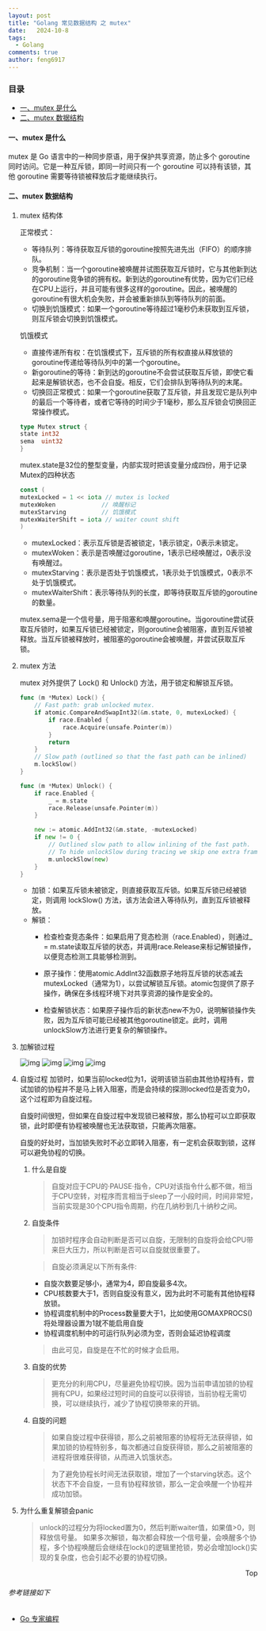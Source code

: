 ```yaml
---
layout: post
title: "Golang 常见数据结构 之 mutex"
date:   2024-10-8
tags: 
  - Golang
comments: true
author: feng6917
---
```


<!-- more -->

### 目录

- [一、mutex 是什么](#一mutex-是什么)
- [二、mutex 数据结构](#二mutex-数据结构)

#### 一、mutex 是什么

mutex 是 Go 语言中的一种同步原语，用于保护共享资源，防止多个 goroutine 同时访问。它是一种互斥锁，即同一时间只有一个 goroutine 可以持有该锁，其他 goroutine 需要等待锁被释放后才能继续执行。

#### 二、mutex 数据结构

1. mutex 结构体

    正常模式：

    - 等待队列：等待获取互斥锁的goroutine按照先进先出（FIFO）的顺序排队。
    - 竞争机制：当一个goroutine被唤醒并试图获取互斥锁时，它与其他新到达的goroutine竞争锁的拥有权。新到达的goroutine有优势，因为它们已经在CPU上运行，并且可能有很多这样的goroutine。因此，被唤醒的goroutine有很大机会失败，并会被重新排队到等待队列的前面。
    - 切换到饥饿模式：如果一个goroutine等待超过1毫秒仍未获取到互斥锁，则互斥锁会切换到饥饿模式。

    饥饿模式

    - 直接传递所有权：在饥饿模式下，互斥锁的所有权直接从释放锁的goroutine传递给等待队列中的第一个goroutine。
    - 新goroutine的等待：新到达的goroutine不会尝试获取互斥锁，即使它看起来是解锁状态，也不会自旋。相反，它们会排队到等待队列的末尾。
    - 切换回正常模式：如果一个goroutine获取了互斥锁，并且发现它是队列中的最后一个等待者，或者它等待的时间少于1毫秒，那么互斥锁会切换回正常操作模式。

    ```go
    type Mutex struct {
    state int32
    sema  uint32
    }
    ```

    mutex.state是32位的整型变量，内部实现时把该变量分成四份，用于记录Mutex的四种状态

    ```go
    const (
    mutexLocked = 1 << iota // mutex is locked
    mutexWoken             // 唤醒标记
    mutexStarving          // 饥饿模式
    mutexWaiterShift = iota // waiter count shift
    )
    ```

    - mutexLocked：表示互斥锁是否被锁定，1表示锁定，0表示未锁定。
    - mutexWoken：表示是否唤醒过goroutine，1表示已经唤醒过，0表示没有唤醒过。
    - mutexStarving：表示是否处于饥饿模式，1表示处于饥饿模式，0表示不处于饥饿模式。
    - mutexWaiterShift：表示等待队列的长度，即等待获取互斥锁的goroutine的数量。

    mutex.sema是一个信号量，用于阻塞和唤醒goroutine。当goroutine尝试获取互斥锁时，如果互斥锁已经被锁定，则goroutine会被阻塞，直到互斥锁被释放。当互斥锁被释放时，被阻塞的goroutine会被唤醒，并尝试获取互斥锁。

2. mutex 方法

    mutex 对外提供了 Lock() 和 Unlock() 方法，用于锁定和解锁互斥锁。

    ```go
    func (m *Mutex) Lock() {
        // Fast path: grab unlocked mutex.
        if atomic.CompareAndSwapInt32(&m.state, 0, mutexLocked) {
            if race.Enabled {
                race.Acquire(unsafe.Pointer(m))
            }
            return
        }
        // Slow path (outlined so that the fast path can be inlined)
        m.lockSlow()
    }

    func (m *Mutex) Unlock() {
        if race.Enabled {
            _ = m.state
            race.Release(unsafe.Pointer(m))
        }

        new := atomic.AddInt32(&m.state, -mutexLocked)
        if new != 0 {
            // Outlined slow path to allow inlining of the fast path.
            // To hide unlockSlow during tracing we skip one extra frame when tracing GoUnblock.
            m.unlockSlow(new)
        }
    }
    ```

    - 加锁：如果互斥锁未被锁定，则直接获取互斥锁。如果互斥锁已经被锁定，则调用 lockSlow() 方法，该方法会进入等待队列，直到互斥锁被释放。
    - 解锁：
        - 检查检查竞态条件：如果启用了竞态检测（race.Enabled），则通过_ = m.state读取互斥锁的状态，并调用race.Release来标记解锁操作，以便竞态检测工具能够检测到。

        - 原子操作：使用atomic.AddInt32函数原子地将互斥锁的状态减去mutexLocked（通常为1），以尝试解锁互斥锁。atomic包提供了原子操作，确保在多线程环境下对共享资源的操作是安全的。

        - 检查解锁状态：如果原子操作后的新状态new不为0，说明解锁操作失败，因为互斥锁可能已经被其他goroutine锁定。此时，调用unlockSlow方法进行更复杂的解锁操作。
3. 加解锁过程

    ![img](../images/2024-10-9/1.jpg)
    ![img](../images/2024-10-9/2.jpg)
    ![img](../images/2024-10-9/3.jpg)
    ![img](../images/2024-10-9/4.jpg)

4. 自旋过程
   加锁时，如果当前locked位为1，说明该锁当前由其他协程持有，尝试加锁的协程并不是马上转入阻塞，而是会持续的探测locked位是否变为0，这个过程即为自旋过程。

   自旋时间很短，但如果在自旋过程中发现锁已被释放，那么协程可以立即获取锁，此时即便有协程被唤醒也无法获取锁，只能再次阻塞。

   自旋的好处时，当加锁失败时不必立即转入阻塞，有一定机会获取到锁，这样可以避免协程的切换。

   1. 什么是自旋
        > 自旋对应于CPU的·PAUSE·指令，CPU对该指令什么都不做，相当于CPU空转，对程序而言相当于sleep了一小段时间，时间非常短，当前实现是30个CPU指令周期，约在几纳秒到几十纳秒之间。

   2. 自旋条件
       > 加锁时程序会自动判断是否可以自旋，无限制的自旋将会给CPU带来巨大压力，所以判断是否可以自旋就很重要了。

       > 自旋必须满足以下所有条件:
       - 自旋次数要足够小，通常为4，即自旋最多4次。
       - CPU核数要大于1，否则自旋没有意义，因为此时不可能有其他协程释放锁。
       - 协程调度机制中的Process数量要大于1，比如使用GOMAXPROCS()将处理器设置为1就不能启用自旋
       - 协程调度机制中的可运行队列必须为空，否则会延迟协程调度
       > 由此可见，自旋是在不忙的时候才会启用。
   3. 自旋的优势
       > 更充分的利用CPU，尽量避免协程切换。因为当前申请加锁的协程拥有CPU，如果经过短时间的自旋可以获得锁，当前协程无需切换，可以继续执行，减少了协程切换带来的开销。
   4. 自旋的问题
       > 如果自旋过程中获得锁，那么之前被阻塞的协程将无法获得锁，如果加锁的协程特别多，每次都通过自旋获得锁，那么之前被阻塞的进程将很难获得锁，从而进入饥饿状态。

       > 为了避免协程长时间无法获取锁，增加了一个starving状态。这个状态下不会自旋，一旦有协程释放锁，那么一定会唤醒一个协程并成功加锁。
5. 为什么重复解锁会panic
    > unlock的过程分为将locked置为0，然后判断waiter值，如果值>0，则释放信号量。
    > 如果多次解锁，每次都会释放一个信号量，会唤醒多个协程，多个协程唤醒后会继续在lock()的逻辑里抢锁，势必会增加lock()实现的复杂度，也会引起不必要的协程切换。
    >
<div style="text-align: right;">
    <a href="#目录" style="text-decoration: none;">Top</a>
</div>

###### 参考链接如下

- [Go 专家编程](https://www.topgoer.cn/docs/gozhuanjia/gochan4)
